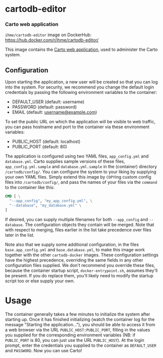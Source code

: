 # cartodb-editor
### Carto web application

`ihme/cartodb-editor` image on DockerHub: https://hub.docker.com/r/ihme/cartodb-editor/

This image contains the [Carto web application](https://github.com/CartoDB/cartodb), used to administer the Carto system.

## Configuration

Upon starting the application, a new user will be created so that you can log into the system. For security, we recommend you change the default login credentials by passing the following environment variables to the container:
- DEFAULT_USER (default: username)
- PASSWORD (default: password)
- EMAIL (default: username@example.com)

To set the public URL on which the application will be visible to web traffic, you can pass hostname and port to the container via these environment variables:
- PUBLIC_HOST (default: localhost)
- PUBLIC_PORT (default: 80)

The application is configured using two YAML files, `app_config.yml` and `database.yml`. Carto supplies sample versions of these files, `app_config.yml.sample` and `database.yml.sample` in the (container) directory `/cartodb/config/`. You can configure the system to your liking by supplying your own YAML files. Simply extend this image by `COPY`ing custom config files into `/cartodb/config/`,
and pass the names of your files via the `command` to the container like this:

```dockerfile
CMD [ \
  "--app_config", "my_app_config.yml", \
  "--database", "my_database.yml" \
]
```

If desired, you can supply multiple filenames for both `--app_config` and `--database`. The configuration objects they contain will be merged. Note that with respect to merging, files earlier in the list take precedence over files later in the list.

Note also that we supply some additional configuration, in the files `base.app_config.yml` and `base.database.yml`, to make this image work together with the other `cartodb-docker` images. These configuration settings have the highest precedence, overriding the same fields in any other configuration files supplied. We don't recommend you override these files, because the container startup script, `docker-entrypoint.sh`, assumes they'll be present. If you do replace them, you'll likely need to modify the startup script too or else supply your own.

# Usage

The container generally takes a few minutes to initialize the system after starting up. Once it has finished initializing (watch the container log for the message "Starting the application..."), you should be able to access it from a web browser via the URL `PUBLIC_HOST:PUBLIC_PORT`, filling in the values you supplied for the corresponding environment variables (NB: if `PUBLIC_PORT` is 80, you can just use the URL `PUBLIC_HOST`). At the login prompt, enter the credentials you supplied to the container as `DEFAULT_USER` and `PASSWORD`. Now you can use Carto!
